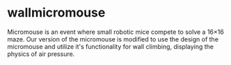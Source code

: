 # wallmicromouse
Micromouse is an event where small robotic mice compete to solve a 16×16 maze. Our version of the micromouse is modified to use the design of the micromouse and utilize it's functionality for wall climbing, displaying the physics of air pressure.
